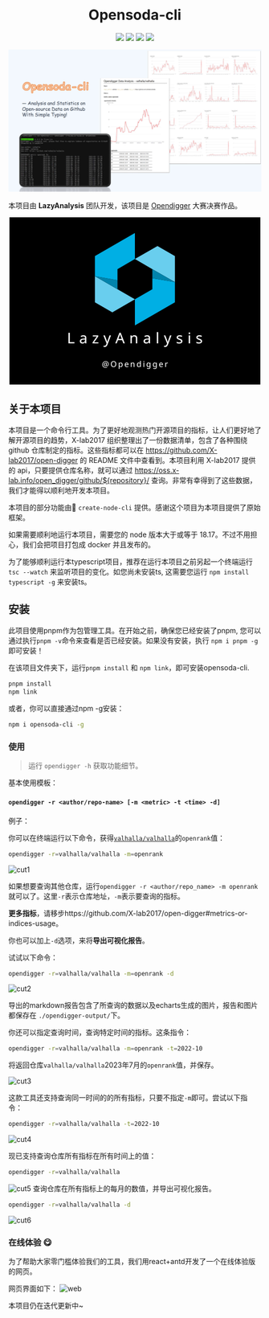 <div align="center">
<h1 >
  <br/>Opensoda-cli
</h1> 

![](https://img.shields.io/badge/License-MIT-blue) 
![](https://img.shields.io/badge/Node-v18.17.0-blue) 
![](https://img.shields.io/badge/pnpm-v8.6.12-orange) 
[![](https://img.shields.io/badge/English-green)](README.md)

![](public/display.png)

<div align='left'>

本项目由 **LazyAnalysis** 团队开发，该项目是 [Opendigger](https://competition.atomgit.com/competitionInfo?id=bc6603e0b8bf11ed804e6b78b4426d45) 大赛决赛作品。

<div align="center">

![LazyAnalysis](public/LazyAnalysis.png)

<div align='left'>

## 关于本项目

本项目是一个命令行工具。为了更好地观测热门开源项目的指标，让人们更好地了解开源项目的趋势，X-lab2017 组织整理出了一份数据清单，包含了各种围绕 github 仓库制定的指标。这些指标都可以在 https://github.com/X-lab2017/open-digger 的 README 文件中查看到。本项目利用 X-lab2017 提供的 api，只要提供仓库名称，就可以通过 https://oss.x-lab.info/open_digger/github/${repository}/ 查询。非常有幸得到了这些数据，我们才能得以顺利地开发本项目。

本项目的部分功能由🚀  `create-node-cli` 提供。感谢这个项目为本项目提供了原始框架。

如果需要顺利地运行本项目，需要您的 node 版本大于或等于 18.17。不过不用担心，我们会把项目打包成 docker 并且发布的。

为了能够顺利运行本typescript项目，推荐在运行本项目之前另起一个终端运行 `tsc --watch` 来监听项目的变化。如您尚未安装ts, 这需要您运行 `npm install typescript -g` 来安装ts。

## 安装

此项目使用pnpm作为包管理工具。在开始之前，确保您已经安装了pnpm, 您可以通过执行`pnpm -v`命令来查看是否已经安装。如果没有安装，执行  `npm i pnpm -g` 即可安装！

在该项目文件夹下，运行`pnpm install` 和 `npm link`，即可安装opensoda-cli.

```bash
pnpm install
npm link 
```

或者，你可以直接通过npm -g安装：
 ```bash
npm i opensoda-cli -g
 ```


### 使用

> 运行 `opendigger -h` 获取功能细节。

基本使用模板：
#### `opendigger -r <author/repo-name> [-m <metric> -t <time> -d]`

例子：

你可以在终端运行以下命令，获得[`valhalla/valhalla`](https://github.com/valhalla/valhalla)的`openrank`值：
```bash
opendigger -r=valhalla/valhalla -m=openrank
```
![cut1](https://github.com/Bruce-Jay/Opensoda-Cli/assets/90242019/a8cf4a43-b6e2-47b5-bc91-e93c18cc1a93)

如果想要查询其他仓库，运行`opendigger -r <author/repo_name> -m openrank`就可以了。这里`-r`表示仓库地址，`-m`表示要查询的指标。

**更多指标**，请移步https://github.com/X-lab2017/open-digger#metrics-or-indices-usage。

你也可以加上`-d`选项，来将**导出可视化报告**。

试试以下命令：
```bash
opendigger -r=valhalla/valhalla -m=openrank -d
```
![cut2](https://github.com/Bruce-Jay/Opensoda-Cli/assets/90242019/246d9fb6-85d7-432a-927a-0d7678bd8477)

导出的markdown报告包含了所查询的数据以及echarts生成的图片，报告和图片都保存在 `./opendigger-output/`下。

你还可以指定查询时间，查询特定时间的指标。这条指令：
```bash
opendigger -r=valhalla/valhalla -m=openrank -t=2022-10
```
将返回仓库`valhalla/valhalla`2023年7月的`openrank`值，并保存。

![cut3](https://github.com/Bruce-Jay/Opensoda-Cli/assets/90242019/ac37eb6d-ee16-41ee-9a04-67909ec315c1)

这款工具还支持查询同一时间的的所有指标，只要不指定`-m`即可。尝试以下指令：

```bash
opendigger -r=valhalla/valhalla -t=2022-10
```
![cut4](https://github.com/Bruce-Jay/Opensoda-Cli/assets/90242019/f9e0e1df-b188-43b5-9204-05c2bf405b24)

现已支持查询仓库所有指标在所有时间上的值：
```bash
opendigger -r=valhalla/valhalla
```
![cut5](https://github.com/Bruce-Jay/Opensoda-Cli/assets/90242019/0b8a64aa-f66b-4b03-b5b2-ed929bd56ba9)
查询仓库在所有指标上的每月的数值，并导出可视化报告。
```bash
opendigger -r=valhalla/valhalla -d
```
![cut6](https://github.com/Bruce-Jay/Opensoda-Cli/assets/90242019/a4253fc2-da3a-47ef-9dbf-c4b34c011d21)

### 在线体验 😋
为了帮助大家零门槛体验我们的工具，我们用react+antd开发了一个在线体验版的网页。

网页界面如下：
<img width="1393" alt="web" src="https://github.com/Bruce-Jay/Opensoda-Cli/assets/90242019/297780b7-b2a4-41a5-8965-8e865a86ad7b">

本项目仍在迭代更新中~
